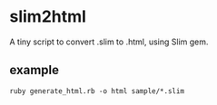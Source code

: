 # slim2html

A tiny script to convert .slim to .html, using Slim gem.

## example

```
ruby generate_html.rb -o html sample/*.slim
```
